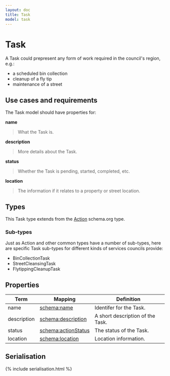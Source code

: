 ```yaml
---
layout: doc
title: Task
model: task
---
```


# Task

A Task could prepresent any form of work required in the council's region, e.g.:

* a scheduled bin collection
* cleanup of a fly tip
* maintenance of a street


## Use cases and requirements

The Task model should have properties for:

**name**

> What the Task is.

**description**

> More details about the Task.

**status**

> Whether the Task is pending, started, completed, etc.

**location**

> The information if it relates to a property or street location.


## Types

This Task type extends from the [Action](http://schema.org/Action) schema.org type.

### Sub-types

Just as Action and other common types have a number of sub-types, here are specific Task sub-types for different kinds of services councils provide:

* BinCollectionTask
* StreetCleansingTask
* FlytippingCleanupTask


## Properties

Term     | Mapping | Definition
---------|---------|-----------
name | [schema:name](http://schema.org/name) | Identifer for the Task.
description | [schema:description](https://schema.org/description) | A short description of the Task.
status | [schema:actionStatus](http://schema.org/actionStatus) | The status of the Task.
location | [schema:location](http://schema.org/location) | Location information.


## Serialisation

{% include serialisation.html %}



